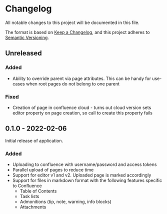 # Changelog

All notable changes to this project will be documented in this file.

The format is based on [Keep a Changelog](https://keepachangelog.com/en/1.0.0/), and this project adheres
to [Semantic Versioning](https://semver.org/spec/v2.0.0.html).

## Unreleased

### Added

* Ability to override parent via page attributes. This can be handy for use-cases when root pages do not belong to one
  parent

### Fixed

* Creation of page in confluence cloud - turns out cloud version sets editor property on page creation, so call to
  create this property fails

## 0.1.0 - 2022-02-06

Initial release of application.

### Added
* Uploading to confluence with username/password and access tokens
* Parallel upload of pages to reduce time
* Support for editor v1 and v2. Uploaded page is marked accordingly
* Support for files in markdown format with the following features specific to Confluence
  * Table of Contents
  * Task lists
  * Admonitions (tip, note, warning, info blocks)
  * Attachments
